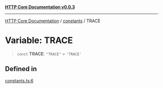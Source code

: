 [**HTTP Core Documentation v0.0.3**](../../README.md)

***

[HTTP Core Documentation](../../modules.md) / [constants](../README.md) / TRACE

# Variable: TRACE

> `const` **TRACE**: `"TRACE"` = `'TRACE'`

## Defined in

[constants.ts:6](https://github.com/stonemjs/http-core/blob/33a82b77e98ade423889148c13f25ccd40b75c8a/src/constants.ts#L6)
